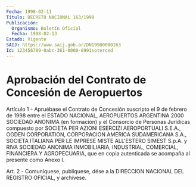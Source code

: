 ```yaml
---
Fecha: 1998-02-11
Título: DECRETO NACIONAL 163/1998
Publicación:
  Organismo: Boletín Oficial
  Fecha: 1998-02-13
Estado: Vigente
SAIJ: https://www.saij.gob.ar/DN19980000163
Id: 123456789-0abc-361-0000-8991soterced
---
```

# Aprobación del Contrato de Concesión de Aeropuertos

<a id="1"></a>
Artículo 1 - Apruébase el Contrato de Concesión suscripto el 9 de febrero de 1998 entre el ESTADO NACIONAL, AEROPUERTOS ARGENTINA 2000 SOCIEDAD ANONIMA (en formación) y el Consorcio de Personas Jurídicas compuesto por SOCIETA PER AZIONI ESERCIZI AEROPORTUALI S.E.A., OGDEN CORPORATION, CORPORACION AMERICA SUDAMERICANA S.A., SOCIETA ITALIANA PER LE IMPRESE MISTE ALL'ESTERO SIMEST S.p.A. y RIVA SOCIEDAD ANONIMA INMOBILIARIA, INDUSTRIAL, COMERCIAL, FINANCIERA Y AGROPECUARIA, que en copia autenticada se acompaña al presente como Anexo I.

<a id="2"></a>
Art. 2 - Comuníquese, publíquese, dése a la DIRECCION NACIONAL DEL REGISTRO OFICIAL, y archívese.